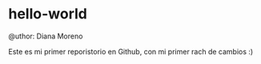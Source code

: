 # hello-world
@uthor: Diana Moreno

Este es mi primer reporistorio en Github, con mi primer rach de cambios :)
